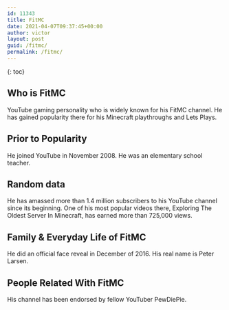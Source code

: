 ```yaml
---
id: 11343
title: FitMC
date: 2021-04-07T09:37:45+00:00
author: victor
layout: post
guid: /fitmc/
permalink: /fitmc/
---
```



{: toc}


## Who is FitMC



YouTube gaming personality who is widely known for his FitMC channel. He has gained popularity there for his Minecraft playthroughs and Lets Plays.

                
                
                
## Prior to Popularity



He joined YouTube in November 2008. He was an elementary school teacher.

                
                
                
## Random data



He has amassed more than 1.4 million subscribers to his YouTube channel since its beginning. One of his most popular videos there, Exploring The Oldest Server In Minecraft, has earned more than 725,000 views.

                
                
                
## Family & Everyday Life of FitMC



He did an official face reveal in December of 2016. His real name is Peter Larsen.

                
                
                
## People Related With FitMC



His channel has been endorsed by fellow YouTuber PewDiePie. 

                
              
            
          
          
          